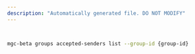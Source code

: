 ```yaml
---
description: "Automatically generated file. DO NOT MODIFY"
---
```


```bash


mgc-beta groups accepted-senders list --group-id {group-id}

```